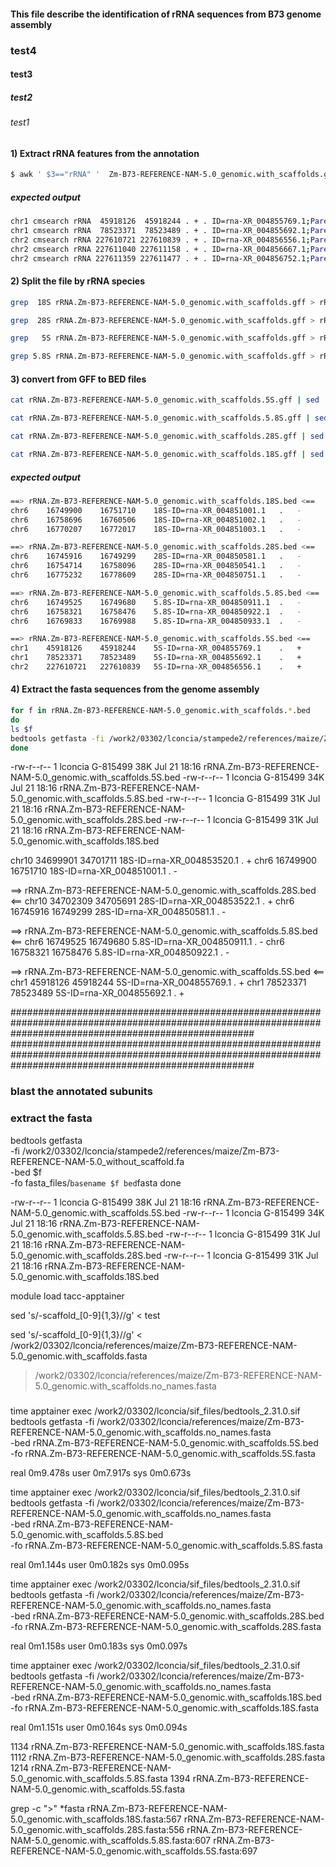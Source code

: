 #### This file describe the identification of rRNA sequences from B73 genome assembly
### test4
#### test3
##### test2
###### test1

#### 1) Extract rRNA features from the annotation

```bash
$ awk ' $3=="rRNA" '  Zm-B73-REFERENCE-NAM-5.0_genomic.with_scaffolds.gff > rRNA.Zm-B73-REFERENCE-NAM-5.0_genomic.with_scaffolds.gff
```
##### expected output
```bash
chr1 cmsearch rRNA  45918126  45918244 . + . ID=rna-XR_004855769.1;Parent=gene-LOC111590732;Dbxref=GeneID:111590732,RFAM:RF00001,GenBank:XR_004855769.1;Name=XR_004855769.1;gbkey=rRNA;gene=LOC111590732;inference=COORDINATES: profile:INFERNAL:1.1.1;product=5S ribosomal RNA;transcript_id=XR_004855769.1
chr1 cmsearch rRNA  78523371  78523489 . + . ID=rna-XR_004855692.1;Parent=gene-LOC111590622;Dbxref=GeneID:111590622,RFAM:RF00001,GenBank:XR_004855692.1;Name=XR_004855692.1;gbkey=rRNA;gene=LOC111590622;inference=COORDINATES: profile:INFERNAL:1.1.1;product=5S ribosomal RNA;transcript_id=XR_004855692.1
chr2 cmsearch rRNA 227610721 227610839 . + . ID=rna-XR_004856556.1;Parent=gene-LOC111590902;Dbxref=GeneID:111590902,RFAM:RF00001,GenBank:XR_004856556.1;Name=XR_004856556.1;gbkey=rRNA;gene=LOC111590902;inference=COORDINATES: profile:INFERNAL:1.1.1;product=5S ribosomal RNA;transcript_id=XR_004856556.1
chr2 cmsearch rRNA 227611040 227611158 . + . ID=rna-XR_004856667.1;Parent=gene-LOC111591002;Dbxref=GeneID:111591002,RFAM:RF00001,GenBank:XR_004856667.1;Name=XR_004856667.1;gbkey=rRNA;gene=LOC111591002;inference=COORDINATES: profile:INFERNAL:1.1.1;product=5S ribosomal RNA;transcript_id=XR_004856667.1
chr2 cmsearch rRNA 227611359 227611477 . + . ID=rna-XR_004856752.1;Parent=gene-LOC111591093;Dbxref=GeneID:111591093,RFAM:RF00001,GenBank:XR_004856752.1;Name=XR_004856752.1;gbkey=rRNA;gene=LOC111591093;inference=COORDINATES: profile:INFERNAL:1.1.1;product=5S ribosomal RNA;transcript_id=XR_004856752.1
```
 
#### 2) Split the file by rRNA species 
 
```bash
grep  18S rRNA.Zm-B73-REFERENCE-NAM-5.0_genomic.with_scaffolds.gff > rRNA.Zm-B73-REFERENCE-NAM-5.0_genomic.with_scaffolds.18S.gff

grep  28S rRNA.Zm-B73-REFERENCE-NAM-5.0_genomic.with_scaffolds.gff > rRNA.Zm-B73-REFERENCE-NAM-5.0_genomic.with_scaffolds.28S.gff

grep   5S rRNA.Zm-B73-REFERENCE-NAM-5.0_genomic.with_scaffolds.gff > rRNA.Zm-B73-REFERENCE-NAM-5.0_genomic.with_scaffolds.5S.gff

grep 5.8S rRNA.Zm-B73-REFERENCE-NAM-5.0_genomic.with_scaffolds.gff > rRNA.Zm-B73-REFERENCE-NAM-5.0_genomic.with_scaffolds.5.8S.gff
```
 
#### 3) convert from GFF to BED files 

```bash
cat rRNA.Zm-B73-REFERENCE-NAM-5.0_genomic.with_scaffolds.5S.gff | sed 's/;/\t/g' |  awk '{OFS="\t"}{print $1,$4,$5,$17"-"$9,$6,$7 }' > rRNA.Zm-B73-REFERENCE-NAM-5.0_genomic.with_scaffolds.5S.bed

cat rRNA.Zm-B73-REFERENCE-NAM-5.0_genomic.with_scaffolds.5.8S.gff | sed 's/;/\t/g' |  awk '{OFS="\t"}{print $1,$4,$5,$17"-"$9,$6,$7 }' > rRNA.Zm-B73-REFERENCE-NAM-5.0_genomic.with_scaffolds.5.8S.bed

cat rRNA.Zm-B73-REFERENCE-NAM-5.0_genomic.with_scaffolds.28S.gff | sed 's/;/\t/g' |  awk '{OFS="\t"}{print $1,$4,$5,$17"-"$9,$6,$7 }' > rRNA.Zm-B73-REFERENCE-NAM-5.0_genomic.with_scaffolds.28S.bed

cat rRNA.Zm-B73-REFERENCE-NAM-5.0_genomic.with_scaffolds.18S.gff | sed 's/;/\t/g' | awk '{OFS="\t"}{print $1,$4,$5,$17"-"$9,$6,$7 }' - > rRNA.Zm-B73-REFERENCE-NAM-5.0_genomic.with_scaffolds.18S.bed
```

##### expected output 

```bash
==> rRNA.Zm-B73-REFERENCE-NAM-5.0_genomic.with_scaffolds.18S.bed <==
chr6	16749900	16751710	18S-ID=rna-XR_004851001.1	.	-
chr6	16758696	16760506	18S-ID=rna-XR_004851002.1	.	-
chr6	16770207	16772017	18S-ID=rna-XR_004851003.1	.	-

==> rRNA.Zm-B73-REFERENCE-NAM-5.0_genomic.with_scaffolds.28S.bed <==
chr6	16745916	16749299	28S-ID=rna-XR_004850581.1	.	-
chr6	16754714	16758096	28S-ID=rna-XR_004850541.1	.	-
chr6	16775232	16778609	28S-ID=rna-XR_004850751.1	.	-

==> rRNA.Zm-B73-REFERENCE-NAM-5.0_genomic.with_scaffolds.5.8S.bed <==
chr6	16749525	16749680	5.8S-ID=rna-XR_004850911.1	.	-
chr6	16758321	16758476	5.8S-ID=rna-XR_004850922.1	.	-
chr6	16769833	16769988	5.8S-ID=rna-XR_004850933.1	.	-

==> rRNA.Zm-B73-REFERENCE-NAM-5.0_genomic.with_scaffolds.5S.bed <==
chr1	45918126	45918244	5S-ID=rna-XR_004855769.1	.	+
chr1	78523371	78523489	5S-ID=rna-XR_004855692.1	.	+
chr2	227610721	227610839	5S-ID=rna-XR_004856556.1	.	+
```

 #### 4) Extract the fasta sequences from the genome assembly

```bash
for f in rRNA.Zm-B73-REFERENCE-NAM-5.0_genomic.with_scaffolds.*.bed
do
ls $f
bedtools getfasta -fi /work2/03302/lconcia/stampede2/references/maize/Zm-B73-REFERENCE-NAM-5.0_without_scaffold.fa -bed  $f -fo $(basename $f bed)fasta
done
```

-rw-r--r-- 1 lconcia G-815499  38K Jul 21 18:16 rRNA.Zm-B73-REFERENCE-NAM-5.0_genomic.with_scaffolds.5S.bed
-rw-r--r-- 1 lconcia G-815499  34K Jul 21 18:16 rRNA.Zm-B73-REFERENCE-NAM-5.0_genomic.with_scaffolds.5.8S.bed
-rw-r--r-- 1 lconcia G-815499  31K Jul 21 18:16 rRNA.Zm-B73-REFERENCE-NAM-5.0_genomic.with_scaffolds.28S.bed
-rw-r--r-- 1 lconcia G-815499  31K Jul 21 18:16 rRNA.Zm-B73-REFERENCE-NAM-5.0_genomic.with_scaffolds.18S.bed





chr10   34699901    34701711    18S-ID=rna-XR_004853520.1   .   +
chr6    16749900    16751710    18S-ID=rna-XR_004851001.1   .   -

==> rRNA.Zm-B73-REFERENCE-NAM-5.0_genomic.with_scaffolds.28S.bed <==
chr10   34702309    34705691    28S-ID=rna-XR_004853522.1   .   +
chr6    16745916    16749299    28S-ID=rna-XR_004850581.1   .   -

==> rRNA.Zm-B73-REFERENCE-NAM-5.0_genomic.with_scaffolds.5.8S.bed <==
chr6    16749525    16749680    5.8S-ID=rna-XR_004850911.1  .   -
chr6    16758321    16758476    5.8S-ID=rna-XR_004850922.1  .   -

==> rRNA.Zm-B73-REFERENCE-NAM-5.0_genomic.with_scaffolds.5S.bed <==
chr1    45918126    45918244    5S-ID=rna-XR_004855769.1    .   +
chr1    78523371    78523489    5S-ID=rna-XR_004855692.1    .   +



############################################################################################################################################################
############################################################################################################################################################


### blast the annotated subunits 


### extract the fasta 

bedtools getfasta \
-fi /work2/03302/lconcia/stampede2/references/maize/Zm-B73-REFERENCE-NAM-5.0_without_scaffold.fa \
-bed  $f \
-fo   fasta_files/`basename $f bed`fasta
done


-rw-r--r-- 1 lconcia G-815499  38K Jul 21 18:16 rRNA.Zm-B73-REFERENCE-NAM-5.0_genomic.with_scaffolds.5S.bed
-rw-r--r-- 1 lconcia G-815499  34K Jul 21 18:16 rRNA.Zm-B73-REFERENCE-NAM-5.0_genomic.with_scaffolds.5.8S.bed
-rw-r--r-- 1 lconcia G-815499  31K Jul 21 18:16 rRNA.Zm-B73-REFERENCE-NAM-5.0_genomic.with_scaffolds.28S.bed
-rw-r--r-- 1 lconcia G-815499  31K Jul 21 18:16 rRNA.Zm-B73-REFERENCE-NAM-5.0_genomic.with_scaffolds.18S.bed


module load tacc-apptainer 


sed 's/-scaffold_[0-9]\{1,3\}//g' < test

sed 's/-scaffold_[0-9]\{1,3\}//g' < /work2/03302/lconcia/references/maize/Zm-B73-REFERENCE-NAM-5.0_genomic.with_scaffolds.fasta 
> /work2/03302/lconcia/references/maize/Zm-B73-REFERENCE-NAM-5.0_genomic.with_scaffolds.no_names.fasta

###

time apptainer exec /work2/03302/lconcia/sif_files/bedtools_2.31.0.sif bedtools getfasta -fi /work2/03302/lconcia/references/maize/Zm-B73-REFERENCE-NAM-5.0_genomic.with_scaffolds.no_names.fasta \
-bed  rRNA.Zm-B73-REFERENCE-NAM-5.0_genomic.with_scaffolds.5S.bed \
-fo   rRNA.Zm-B73-REFERENCE-NAM-5.0_genomic.with_scaffolds.5S.fasta

real    0m9.478s
user    0m7.917s
sys 0m0.673s


time apptainer exec /work2/03302/lconcia/sif_files/bedtools_2.31.0.sif bedtools getfasta -fi /work2/03302/lconcia/references/maize/Zm-B73-REFERENCE-NAM-5.0_genomic.with_scaffolds.no_names.fasta \
-bed  rRNA.Zm-B73-REFERENCE-NAM-5.0_genomic.with_scaffolds.5.8S.bed \
-fo   rRNA.Zm-B73-REFERENCE-NAM-5.0_genomic.with_scaffolds.5.8S.fasta

real    0m1.144s
user    0m0.182s
sys 0m0.095s


time apptainer exec /work2/03302/lconcia/sif_files/bedtools_2.31.0.sif bedtools getfasta -fi /work2/03302/lconcia/references/maize/Zm-B73-REFERENCE-NAM-5.0_genomic.with_scaffolds.no_names.fasta \
-bed  rRNA.Zm-B73-REFERENCE-NAM-5.0_genomic.with_scaffolds.28S.bed \
-fo   rRNA.Zm-B73-REFERENCE-NAM-5.0_genomic.with_scaffolds.28S.fasta

real    0m1.158s
user    0m0.183s
sys 0m0.097s


time apptainer exec /work2/03302/lconcia/sif_files/bedtools_2.31.0.sif bedtools getfasta -fi /work2/03302/lconcia/references/maize/Zm-B73-REFERENCE-NAM-5.0_genomic.with_scaffolds.no_names.fasta \
-bed  rRNA.Zm-B73-REFERENCE-NAM-5.0_genomic.with_scaffolds.18S.bed \
-fo   rRNA.Zm-B73-REFERENCE-NAM-5.0_genomic.with_scaffolds.18S.fasta

real    0m1.151s
user    0m0.164s
sys 0m0.094s


   1134 rRNA.Zm-B73-REFERENCE-NAM-5.0_genomic.with_scaffolds.18S.fasta
   1112 rRNA.Zm-B73-REFERENCE-NAM-5.0_genomic.with_scaffolds.28S.fasta
   1214 rRNA.Zm-B73-REFERENCE-NAM-5.0_genomic.with_scaffolds.5.8S.fasta
   1394 rRNA.Zm-B73-REFERENCE-NAM-5.0_genomic.with_scaffolds.5S.fasta


grep -c ">" *fasta
rRNA.Zm-B73-REFERENCE-NAM-5.0_genomic.with_scaffolds.18S.fasta:567
rRNA.Zm-B73-REFERENCE-NAM-5.0_genomic.with_scaffolds.28S.fasta:556
rRNA.Zm-B73-REFERENCE-NAM-5.0_genomic.with_scaffolds.5.8S.fasta:607
rRNA.Zm-B73-REFERENCE-NAM-5.0_genomic.with_scaffolds.5S.fasta:697




```bash
  
```


